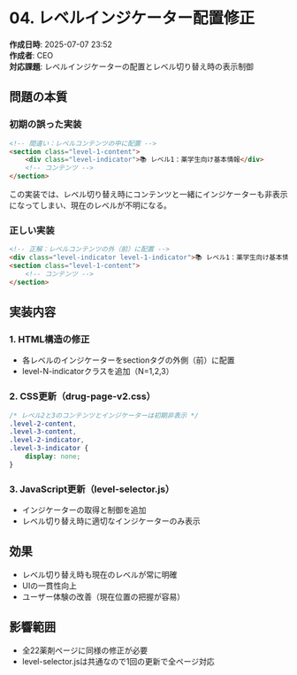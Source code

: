 # 04. レベルインジケーター配置修正

**作成日時**: 2025-07-07 23:52  
**作成者**: CEO  
**対応課題**: レベルインジケーターの配置とレベル切り替え時の表示制御

## 問題の本質

### 初期の誤った実装
```html
<!-- 間違い：レベルコンテンツの中に配置 -->
<section class="level-1-content">
    <div class="level-indicator">📚 レベル1：薬学生向け基本情報</div>
    <!-- コンテンツ -->
</section>
```

この実装では、レベル切り替え時にコンテンツと一緒にインジケーターも非表示になってしまい、現在のレベルが不明になる。

### 正しい実装
```html
<!-- 正解：レベルコンテンツの外（前）に配置 -->
<div class="level-indicator level-1-indicator">📚 レベル1：薬学生向け基本情報</div>
<section class="level-1-content">
    <!-- コンテンツ -->
</section>
```

## 実装内容

### 1. HTML構造の修正
- 各レベルのインジケーターをsectionタグの外側（前）に配置
- level-N-indicatorクラスを追加（N=1,2,3）

### 2. CSS更新（drug-page-v2.css）
```css
/* レベル2と3のコンテンツとインジケーターは初期非表示 */
.level-2-content,
.level-3-content,
.level-2-indicator,
.level-3-indicator {
    display: none;
}
```

### 3. JavaScript更新（level-selector.js）
- インジケーターの取得と制御を追加
- レベル切り替え時に適切なインジケーターのみ表示

## 効果
- レベル切り替え時も現在のレベルが常に明確
- UIの一貫性向上
- ユーザー体験の改善（現在位置の把握が容易）

## 影響範囲
- 全22薬剤ページに同様の修正が必要
- level-selector.jsは共通なので1回の更新で全ページ対応